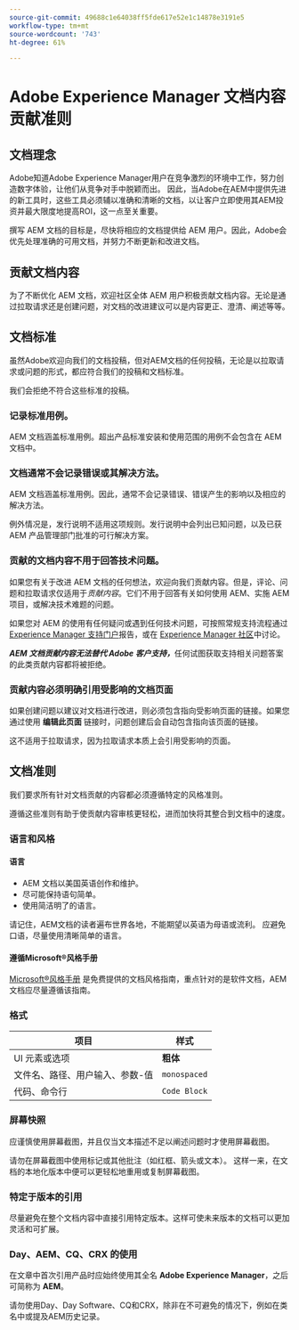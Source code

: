 ```yaml
---
source-git-commit: 49688c1e64038ff5fde617e52e1c14878e3191e5
workflow-type: tm+mt
source-wordcount: '743'
ht-degree: 61%

---
```

# Adobe Experience Manager 文档内容贡献准则

## 文档理念

Adobe知道Adobe Experience Manager用户在竞争激烈的环境中工作，努力创造数字体验，让他们从竞争对手中脱颖而出。 因此，当Adobe在AEM中提供先进的新工具时，这些工具必须辅以准确和清晰的文档，以让客户立即使用其AEM投资并最大限度地提高ROI，这一点至关重要。

撰写 AEM 文档的目标是，尽快将相应的文档提供给 AEM 用户。因此，Adobe会优先处理准确的可用文档，并努力不断更新和改进文档。

## 贡献文档内容

为了不断优化 AEM 文档，欢迎社区全体 AEM 用户积极贡献文档内容。无论是通过拉取请求还是创建问题，对文档的改进建议可以是内容更正、澄清、阐述等等。

## 文档标准

虽然Adobe欢迎向我们的文档投稿，但对AEM文档的任何投稿，无论是以拉取请求或问题的形式，都应符合我们的投稿和文档标准。

我们会拒绝不符合这些标准的投稿。

### 记录标准用例。

AEM 文档涵盖标准用例。超出产品标准安装和使用范围的用例不会包含在 AEM 文档中。

### 文档通常不会记录错误或其解决方法。

AEM 文档涵盖标准用例。因此，通常不会记录错误、错误产生的影响以及相应的解决方法。

例外情况是，发行说明不适用这项规则。发行说明中会列出已知问题，以及已获 AEM 产品管理部门批准的可行解决方案。

### 贡献的文档内容不用于回答技术问题。

如果您有关于改进 AEM 文档的任何想法，欢迎向我们贡献内容。但是，评论、问题和拉取请求仅适用于&#x200B;*贡献内容*。它们不用于回答有关如何使用 AEM、实施 AEM 项目，或解决技术难题的问题。

如果您对 AEM 的使用有任何疑问或遇到任何技术问题，可按照常规支持流程通过 [Experience Manager 支持门户](https://experienceleague.adobe.com/zh-hans?support-solution=Experience+Manager#support)报告，或在 [Experience Manager 社区](https://experienceleaguecommunities.adobe.com/t5/adobe-experience-manager/ct-p/adobe-experience-manager-community)中讨论。

***AEM 文档贡献内容无法替代 Adobe 客户支持，***&#x200B;任何试图获取支持相关问题答案的此类贡献内容都将被拒绝。

### 贡献内容必须明确引用受影响的文档页面

如果创建问题以建议对文档进行改进，则必须包含指向受影响页面的链接。如果您通过使用 **编辑此页面** 链接时，问题创建后会自动包含指向该页面的链接。

这不适用于拉取请求，因为拉取请求本质上会引用受影响的页面。

## 文档准则

我们要求所有针对文档贡献的内容都必须遵循特定的风格准则。

遵循这些准则有助于使贡献内容审核更轻松，进而加快将其整合到文档中的速度。

### 语言和风格

#### 语言

* AEM 文档以美国英语创作和维护。
* 尽可能保持语句简单。
* 使用简洁明了的语言。

请记住，AEM文档的读者遍布世界各地，不能期望以英语为母语或流利。 应避免口语，尽量使用清晰简单的语言。

#### 遵循Microsoft®风格手册

[Microsoft®风格手册](https://learn.microsoft.com/en-us/style-guide/welcome/) 是免费提供的文档风格指南，重点针对的是软件文档，AEM文档应尽量遵循该指南。

### 格式

| 项目 | 样式 |
|---|---|
| UI 元素或选项 | **粗体** |
| 文件名、路径、用户输入、参数-值 | `monospaced` |
| 代码、命令行 | ```Code Block``` |

### 屏幕快照

应谨慎使用屏幕截图，并且仅当文本描述不足以阐述问题时才使用屏幕截图。

请勿在屏幕截图中使用标记或其他批注（如红框、箭头或文本）。 这样一来，在文档的本地化版本中便可以更轻松地重用或复制屏幕截图。

### 特定于版本的引用

尽量避免在整个文档内容中直接引用特定版本。这样可使未来版本的文档可以更加灵活和可扩展。

### Day、AEM、CQ、CRX 的使用

在文章中首次引用产品时应始终使用其全名 **Adobe Experience Manager**，之后可简称为 **AEM**。

请勿使用Day、Day Software、CQ和CRX，除非在不可避免的情况下，例如在类名中或提及AEM历史记录。